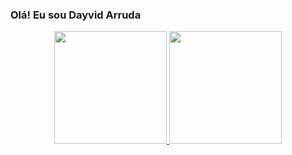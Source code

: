 ### Olá! Eu sou Dayvid Arruda
<div align="center">
  <a href="https://github.com/DayvidCosta">
  <img height="180em" src="https://github-readme-stats.vercel.app/api?username=DayvidCosta&show_icons=true&theme=dracula&include_all_commits=true&count_private=true"/>
  <img height="180em" src="https://github-readme-stats.vercel.app/api/top-langs/?username=rafaballerini&layout=compact&langs_count=7&theme=dracula"/>
</div>

